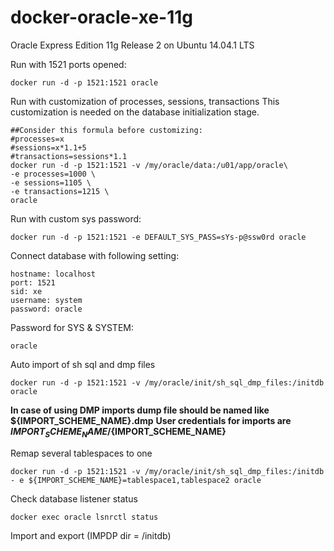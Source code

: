 docker-oracle-xe-11g
============================

Oracle Express Edition 11g Release 2 on Ubuntu 14.04.1 LTS

Run with 1521 ports opened:

    docker run -d -p 1521:1521 oracle

Run with customization of processes, sessions, transactions
This customization is needed on the database initialization stage.

    ##Consider this formula before customizing:
    #processes=x
    #sessions=x*1.1+5
    #transactions=sessions*1.1
    docker run -d -p 1521:1521 -v /my/oracle/data:/u01/app/oracle\
    -e processes=1000 \
    -e sessions=1105 \
    -e transactions=1215 \
    oracle

Run with custom sys password:

    docker run -d -p 1521:1521 -e DEFAULT_SYS_PASS=sYs-p@ssw0rd oracle

Connect database with following setting:

    hostname: localhost
    port: 1521
    sid: xe
    username: system
    password: oracle

Password for SYS & SYSTEM:

    oracle

Auto import of sh sql and dmp files

    docker run -d -p 1521:1521 -v /my/oracle/init/sh_sql_dmp_files:/initdb oracle

**In case of using DMP imports dump file should be named like ${IMPORT_SCHEME_NAME}.dmp**
**User credentials for imports are  ${IMPORT_SCHEME_NAME}/${IMPORT_SCHEME_NAME}**

Remap several tablespaces to one

    docker run -d -p 1521:1521 -v /my/oracle/init/sh_sql_dmp_files:/initdb - e ${IMPORT_SCHEME_NAME}=tablespace1,tablespace2 oracle

Check database listener status

    docker exec oracle lsnrctl status
    
Import and export (IMPDP dir = /initdb)
    


